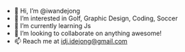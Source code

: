 - 👋 Hi, I’m @iwandejong
- 👀 I’m interested in Golf, Graphic Design, Coding, Soccer
- 🌱 I’m currently learning Js
- 💞️ I’m looking to collaborate on anything awesome!
- 📫 Reach me at idj.idejong@gmail.com

<!---
iwandejong/iwandejong is a ✨ special ✨ repository because its `README.md` (this file) appears on your GitHub profile.
You can click the Preview link to take a look at your changes.
--->
